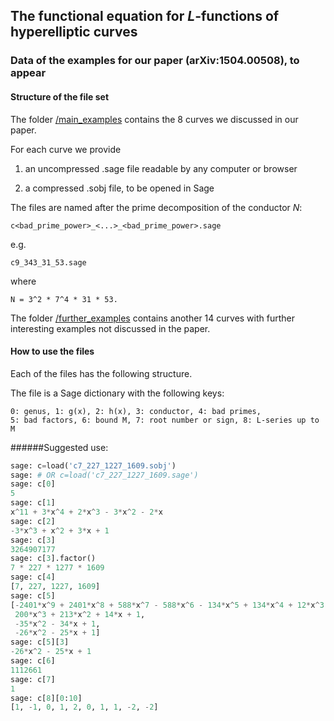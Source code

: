 ## The functional equation for $L$-functions of hyperelliptic curves
### Data of the examples for our paper (arXiv:1504.00508), to appear

#### Structure of the file set

The folder  [ /main_examples](./main_examples) contains the 8 curves we discussed in our paper. 

For each curve we provide 

1. an uncompressed .sage file readable by any computer or browser
 
2. a compressed .sobj file, to be opened in Sage

The files are named after the prime decomposition of the conductor $N$:
```
c<bad_prime_power>_<...>_<bad_prime_power>.sage
```
e.g.
```
c9_343_31_53.sage
```
where 
```
N = 3^2 * 7^4 * 31 * 53.
```

The folder [ /further_examples](./further_examples) contains another 14 curves with further interesting examples not discussed in the paper.


#### How to use the files

Each of the files has the following structure.

The file is a Sage dictionary with the following keys:
```
0: genus, 1: g(x), 2: h(x), 3: conductor, 4: bad primes, 
5: bad factors, 6: bound M, 7: root number or sign, 8: L-series up to M
```



######Suggested use:
```python
sage: c=load('c7_227_1227_1609.sobj')
sage: # OR c=load('c7_227_1227_1609.sage')
sage: c[0]
5
sage: c[1]
x^11 + 3*x^4 + 2*x^3 - 3*x^2 - 2*x
sage: c[2]
-3*x^3 + x^2 + 3*x + 1
sage: c[3]
3264907177
sage: c[3].factor()
7 * 227 * 1277 * 1609
sage: c[4]
[7, 227, 1227, 1609]
sage: c[5]
[-2401*x^9 + 2401*x^8 + 588*x^7 - 588*x^6 - 134*x^5 + 134*x^4 + 12*x^3 - 12*x^2 - x + 1,
 200*x^3 + 213*x^2 + 14*x + 1,
 -35*x^2 - 34*x + 1,
 -26*x^2 - 25*x + 1]
sage: c[5][3]
-26*x^2 - 25*x + 1
sage: c[6]
1112661
sage: c[7]
1
sage: c[8][0:10]
[1, -1, 0, 1, 2, 0, 1, 1, -2, -2]
```
